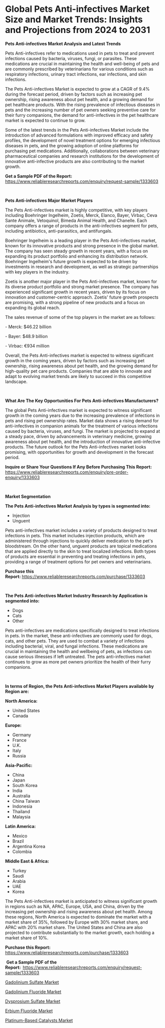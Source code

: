 <p><h1>Global Pets Anti-infectives Market Size and Market Trends: Insights and Projections from 2024 to 2031</h1></p><p><strong>Pets Anti-infectives Market Analysis and Latest Trends</strong></p>
<p><p>Pets Anti-infectives refer to medications used in pets to treat and prevent infections caused by bacteria, viruses, fungi, or parasites. These medications are crucial in maintaining the health and well-being of pets and are commonly prescribed by veterinarians for various conditions such as respiratory infections, urinary tract infections, ear infections, and skin infections.</p><p>The Pets Anti-infectives Market is expected to grow at a CAGR of 9.4% during the forecast period, driven by factors such as increasing pet ownership, rising awareness about pet health, and a growing demand for pet healthcare products. With the rising prevalence of infectious diseases in pets and the increasing number of pet owners seeking preventive care for their furry companions, the demand for anti-infectives in the pet healthcare market is expected to continue to grow.</p><p>Some of the latest trends in the Pets Anti-infectives Market include the introduction of advanced formulations with improved efficacy and safety profiles, the development of novel treatment options for emerging infectious diseases in pets, and the growing adoption of online platforms for purchasing pet medications. Additionally, collaborations between veterinary pharmaceutical companies and research institutions for the development of innovative anti-infective products are also contributing to the market growth.</p></p>
<p><strong>Get a Sample PDF of the Report:&nbsp;</strong> <a href="https://www.reliableresearchreports.com/enquiry/request-sample/1333603">https://www.reliableresearchreports.com/enquiry/request-sample/1333603</a></p>
<p>&nbsp;</p>
<p><strong>Pets Anti-infectives Major Market Players</strong></p>
<p><p>The Pets Anti-infectives market is highly competitive, with key players including Boehringer Ingelheim, Zoetis, Merck, Elanco, Bayer, Virbac, Ceva Sante Animale, Vetoquinol, Bimeda Animal Health, and Chanelle. Each company offers a range of products in the anti-infectives segment for pets, including antibiotics, anti-parasitics, and antifungals.</p><p>Boehringer Ingelheim is a leading player in the Pets Anti-infectives market, known for its innovative products and strong presence in the global market. The company has seen steady growth in recent years, with a focus on expanding its product portfolio and enhancing its distribution network. Boehringer Ingelheim's future growth is expected to be driven by investments in research and development, as well as strategic partnerships with key players in the industry.</p><p>Zoetis is another major player in the Pets Anti-infectives market, known for its diverse product portfolio and strong market presence. The company has experienced significant growth in recent years, driven by its focus on innovation and customer-centric approach. Zoetis' future growth prospects are promising, with a strong pipeline of new products and a focus on expanding its global reach.</p><p>The sales revenue of some of the top players in the market are as follows:</p><p>- Merck: $46.22 billion</p><p>- Bayer: $48.9 billion</p><p>- Virbac: €934 million</p><p>Overall, the Pets Anti-infectives market is expected to witness significant growth in the coming years, driven by factors such as increasing pet ownership, rising awareness about pet health, and the growing demand for high-quality pet care products. Companies that are able to innovate and adapt to evolving market trends are likely to succeed in this competitive landscape.</p></p>
<p>&nbsp;</p>
<p><strong>What Are The Key Opportunities For Pets Anti-infectives Manufacturers?</strong></p>
<p><p>The global Pets Anti-infectives market is expected to witness significant growth in the coming years due to the increasing prevalence of infections in pets and rising pet ownership rates. Market data shows a rising demand for anti-infectives in companion animals for the treatment of various infections caused by bacteria, viruses, and fungi. The market is projected to expand at a steady pace, driven by advancements in veterinary medicine, growing awareness about pet health, and the introduction of innovative anti-infective products. The future outlook for the Pets Anti-infectives market looks promising, with opportunities for growth and development in the forecast period.</p></p>
<p><strong>Inquire or Share Your Questions If Any Before Purchasing This Report:</strong> <a href="https://www.reliableresearchreports.com/enquiry/pre-order-enquiry/1333603">https://www.reliableresearchreports.com/enquiry/pre-order-enquiry/1333603</a></p>
<p>&nbsp;</p>
<p><strong>Market Segmentation</strong></p>
<p><strong>The Pets Anti-infectives Market Analysis by types is segmented into:</strong></p>
<p><ul><li>Injection</li><li>Unguent</li></ul></p>
<p><p>Pets anti-infectives market includes a variety of products designed to treat infections in pets. This market includes injection products, which are administered through injections to quickly deliver medication to the pet's bloodstream. On the other hand, unguent products are topical medications that are applied directly to the skin to treat localized infections. Both types of products are essential in preventing and treating infections in pets, providing a range of treatment options for pet owners and veterinarians.</p></p>
<p><strong>Purchase this Report:&nbsp;</strong><a href="https://www.reliableresearchreports.com/purchase/1333603">https://www.reliableresearchreports.com/purchase/1333603</a></p>
<p>&nbsp;</p>
<p><strong>The Pets Anti-infectives Market Industry Research by Application is segmented into:</strong></p>
<p><ul><li>Dogs</li><li>Cats</li><li>Other</li></ul></p>
<p><p>Pets anti-infectives are medications specifically designed to treat infections in pets. In the market, these anti-infectives are commonly used for dogs, cats, and other pets. They are used to combat a variety of infections including bacterial, viral, and fungal infections. These medications are crucial in maintaining the health and wellbeing of pets, as infections can cause serious illnesses if left untreated. The pets anti-infectives market continues to grow as more pet owners prioritize the health of their furry companions.</p></p>
<p>&nbsp;</p>
<p><strong>In terms of Region, the Pets Anti-infectives Market Players available by Region are:</strong></p>
<p>
    <p> <strong> North America: </strong>
        <ul>
            <li>United States</li>
            <li>Canada</li>
        </ul>
        </p> 
    <p> <strong> Europe: </strong>
        <ul>
            <li>Germany</li>
            <li>France</li>
            <li>U.K.</li>
            <li>Italy</li>
            <li>Russia</li>
        </ul>
        </p> 
    <p> <strong> Asia-Pacific: </strong>
        <ul>
            <li>China</li>
            <li>Japan</li>
            <li>South Korea</li>
            <li>India</li>
            <li>Australia</li>
            <li>China Taiwan</li>
            <li>Indonesia</li>
            <li>Thailand</li>
            <li>Malaysia</li>
        </ul>
        </p> 
    <p> <strong> Latin America: </strong>
        <ul>
            <li>Mexico</li>
            <li>Brazil</li>
            <li>Argentina Korea</li>
            <li>Colombia</li>
        </ul>
        </p> 
    <p> <strong> Middle East & Africa: </strong>
        <ul>
            <li>Turkey</li>
            <li>Saudi</li>
            <li>Arabia</li>
            <li>UAE</li>
            <li>Korea</li>
        </ul>
    </p>
    </p>
<p><p>The Pets Anti-infectives market is anticipated to witness significant growth in regions such as NA, APAC, Europe, USA, and China, driven by the increasing pet ownership and rising awareness about pet health. Among these regions, North America is expected to dominate the market with a market share of 35%, followed by Europe with 30% market share, and APAC with 20% market share. The United States and China are also projected to contribute substantially to the market growth, each holding a market share of 10%.</p></p>
<p><strong>Purchase this Report: </strong><a href="https://www.reliableresearchreports.com/purchase/1333603">https://www.reliableresearchreports.com/purchase/1333603</a></p>
<p>&nbsp;<strong>Get a Sample PDF of the Report:&nbsp;&nbsp;</strong><a href="https://www.reliableresearchreports.com/enquiry/request-sample/1333603">https://www.reliableresearchreports.com/enquiry/request-sample/1333603</a></p>
<p><strong></strong></p>
<p><p><a href="https://medium.com/p/2d759ef55569/edit">Gadolinium Sulfate Market</a></p><p><a href="https://medium.com/p/3fa908e9533a/edit">Gadolinium Fluoride Market</a></p><p><a href="https://medium.com/p/14069ea314dd/edit">Dysprosium Sulfate Market</a></p><p><a href="https://medium.com/p/4809510567c0/edit">Erbium Fluoride Market</a></p><p><a href="https://github.com/WillieWoodard/Market-Research-Report-List-3/blob/main/platinum-based-catalysts-market.md">Platinum-Based Catalysts Market</a></p></p>